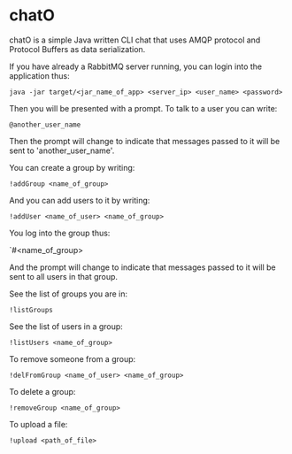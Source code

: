 # chatO

chatO is a simple Java written CLI chat that uses AMQP protocol and Protocol Buffers as 
data serialization.

If you have already a RabbitMQ server running, you can login into the application thus:

`java -jar target/<jar_name_of_app> <server_ip> <user_name> <password>`

Then you will be presented with a prompt. To talk to a user you can write:

`@another_user_name`

Then the prompt will change to indicate that messages passed to it will
be sent to 'another_user_name'.

You can create a group by writing:

`!addGroup <name_of_group>`

And you can add users to it by writing:

`!addUser <name_of_user> <name_of_group>`

You log into the group thus:

`#<name_of_group>

And the prompt will change to indicate that messages passed to it will be sent to all users
in that group.

See the list of groups you are in:

`!listGroups`

See the list of users in a group:

`!listUsers <name_of_group>`

To remove someone from a group:

`!delFromGroup <name_of_user> <name_of_group>`

To delete a group:

`!removeGroup <name_of_group>`

To upload a file:

`!upload <path_of_file>`
